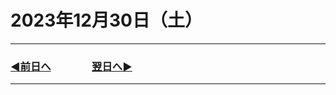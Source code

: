 # 2023年12月30日（土）

---

### [◀️前日へ](https://github.com/yuasys/chatty-journal/blob/main/2023/12/2023-12-29md)&emsp;&emsp;&emsp;&emsp;[翌日へ▶️](https://github.com/yuasys/chatty-journal/blob/main/2023/12/2023-12-３１.md)

---

